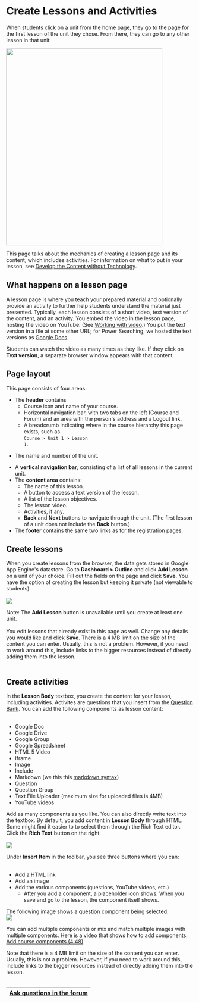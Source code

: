 <h1>Create Lessons and Activities</h1>



When students click on a unit from the home page, they go to the page for the first lesson of the unit they chose. From there, they can go to any other lesson in that unit:

<img src='http://wiki.course-builder.googlecode.com/git/images/lesson.png' height='529' width='420' />

This page talks about the mechanics of creating a lesson page and its content, which includes activities. For information on what to put in your lesson, see [Develop the Content without Technology](TwoDevelop.md).

## What happens on a lesson page ##
A lesson page is where you teach your prepared material and optionally provide an activity to further help students understand the material just presented. Typically, each lesson consists of a short video, text version of the content, and an activity. You embed the video in the lesson page, hosting the video on YouTube. (See [Working with video](WorkWithVideo.md).) You put the text version in a file at some other URL; for Power Searching, we hosted the text versions as [Google Docs](http://support.google.com/docs/bin/answer.py?hl=en&answer=49008).

Students can watch the video as many times as they like. If they click on **Text version**, a separate browser window appears with that content.

## Page layout ##
This page consists of four areas:
  * The **header** contains
    * Course icon and name of your course.
    * Horizontal navigation bar, with two tabs on the left (Course and Forum) and an area with the person's address and a Logout link.
    * A breadcrumb indicating where in the course hierarchy this page exists, such as<br><code>Course &gt; Unit 1 &gt; Lesson 1</code>.<br>
<ul><li>The name and number of the unit.<br>
</li></ul><ul><li>A <b>vertical navigation bar</b>, consisting of a list of all lessons in the current unit.<br>
</li><li>The <b>content area</b> contains:<br>
<ul><li>The name of this lesson.<br>
</li><li>A button to access a text version of the lesson.<br>
</li><li>A list of the lesson objectives.<br>
</li><li>The lesson video.<br>
</li><li>Activities, if any.<br>
</li><li><b>Back</b> and <b>Next</b> buttons to navigate through the unit. (The first lesson of a unit does not include the <b>Back</b> button.)<br>
</li></ul></li><li>The <b>footer</b> contains the same two links as for the registration pages.</li></ul>

<h2>Create lessons</h2>
When you create lessons from the browser, the data gets stored in Google App Engine's datastore. Go to <b>Dashboard > Outline</b> and click <b>Add Lesson</b> on a unit of your choice. Fill out the fields on the page and click <b>Save</b>. You have the option of creating the lesson but keeping it private (not viewable to students).<br>
<br>
<img src='http://wiki.course-builder.googlecode.com/git/images/dashboard-lesson.png' />

Note: The <b>Add Lesson</b> button is unavailable until you create at least one unit.<br>
<br>
You edit lessons that already exist in this page as well. Change any details you would like and click <b>Save</b>. There is a 4 MB limit on the size of the content you can enter. Usually, this is not a problem.  However, if you need to work around this, include links to the bigger resources instead of directly adding them into the lesson.<br>
<br>
<h2>Create activities</h2>
In the <b>Lesson Body</b> textbox, you create the content for your lesson, including activities. Activites are questions that you insert from the <a href='CreateQuestions#Question_Bank_.md'>Question Bank</a>. You can add the following components as lesson content:<br>
<br>
<ul><li>Google Doc<br>
</li><li>Google Drive<br>
</li><li>Google Group<br>
</li><li>Google Spreadsheet<br>
</li><li>HTML 5 Video<br>
</li><li>Iframe<br>
</li><li>Image<br>
</li><li>Include<br>
</li><li>Markdown (we this this <a href='http://daringfireball.net/projects/markdown/'>markdown syntax</a>)<br>
</li><li>Question<br>
</li><li>Question Group<br>
</li><li>Text File Uploader (maximum size for uploaded files is 4MB)<br>
</li><li>YouTube videos</li></ul>

Add as many components as you like. You can also directly write text into the textbox. By default, you add content in <b>Lesson Body</b> through HTML. Some might find it easier to to select them through the Rich Text editor. Click the <b>Rich Text</b> button on the right.<br>
<br>
<img src='http://wiki.course-builder.googlecode.com/git/images/dashboard-lesson-richtxt.png' />

Under <b>Insert Item</b> in the toolbar, you see three buttons where you can:<br>
<br>
<ul><li>Add a HTML link<br>
</li><li>Add an image<br>
</li><li>Add the various components (questions, YouTube videos, etc.)<br>
<ul><li>After you add a component, a placeholder icon shows. When you save and go to the lesson, the component itself shows.</li></ul></li></ul>

The following image shows a question component being selected.<br>
<img src='http://wiki.course-builder.googlecode.com/git/images/dashboard-toolbox-question.png' />

You can add multiple components or mix and match multiple images with multiple components. Here is a video that shows how to add components: <a href='http://www.youtube.com/watch?v=EpQqNkRdcck'>Add course components (4:48)</a>

Note that there is a 4 MB limit on the size of the content you can enter. Usually, this is not a problem.  However, if you need to work around this, include links to the bigger resources instead of directly adding them into the lesson.<br>
<br>
<table><thead><th> <a href='https://groups.google.com/forum/?fromgroups#!categories/course-builder-forum/customize-and-deploy-course-builder-code'>Ask questions in the forum</a> </th></thead><tbody>